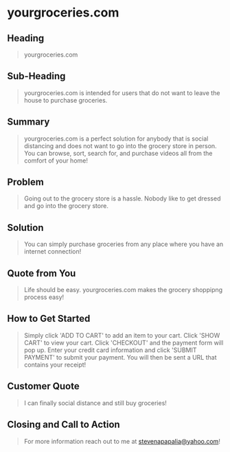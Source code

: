 # yourgroceries.com

<!-- 
> This material was originally posted [here](http://www.quora.com/What-is-Amazons-approach-to-product-development-and-product-management). It is reproduced here for posterities sake.

There is an approach called "working backwards" that is widely used at Amazon. They work backwards from the customer, rather than starting with an idea for a product and trying to bolt customers onto it. While working backwards can be applied to any specific product decision, using this approach is especially important when developing new products or features.

For new initiatives a product manager typically starts by writing an internal press release announcing the finished product. The target audience for the press release is the new/updated product's customers, which can be retail customers or internal users of a tool or technology. Internal press releases are centered around the customer problem, how current solutions (internal or external) fail, and how the new product will blow away existing solutions.

If the benefits listed don't sound very interesting or exciting to customers, then perhaps they're not (and shouldn't be built). Instead, the product manager should keep iterating on the press release until they've come up with benefits that actually sound like benefits. Iterating on a press release is a lot less expensive than iterating on the product itself (and quicker!).

If the press release is more than a page and a half, it is probably too long. Keep it simple. 3-4 sentences for most paragraphs. Cut out the fat. Don't make it into a spec. You can accompany the press release with a FAQ that answers all of the other business or execution questions so the press release can stay focused on what the customer gets. My rule of thumb is that if the press release is hard to write, then the product is probably going to suck. Keep working at it until the outline for each paragraph flows. 

Oh, and I also like to write press-releases in what I call "Oprah-speak" for mainstream consumer products. Imagine you're sitting on Oprah's couch and have just explained the product to her, and then you listen as she explains it to her audience. That's "Oprah-speak", not "Geek-speak".

Once the project moves into development, the press release can be used as a touchstone; a guiding light. The product team can ask themselves, "Are we building what is in the press release?" If they find they're spending time building things that aren't in the press release (overbuilding), they need to ask themselves why. This keeps product development focused on achieving the customer benefits and not building extraneous stuff that takes longer to build, takes resources to maintain, and doesn't provide real customer benefit (at least not enough to warrant inclusion in the press release).
 -->
 
## Heading ##
  > yourgroceries.com 

## Sub-Heading ##
  > yourgroceries.com is intended for users that do not want to leave the house to purchase groceries.

## Summary ##
  > yourgroceries.com is a perfect solution for anybody that is social distancing and does not want to go into the grocery store in person. You can browse, sort, search for, and purchase videos all from the comfort of your home!

## Problem ##
  > Going out to the grocery store is a hassle. Nobody like to get dressed and go into the grocery store.

## Solution ##
  > You can simply purchase groceries from any place where you have an internet connection!

## Quote from You ##
  > Life should be easy. yourgroceries.com makes the grocery shoppipng process easy!

## How to Get Started ##
  > Simply click 'ADD TO CART' to add an item to your cart.
  > Click 'SHOW CART' to view your cart.
  > Click 'CHECKOUT' and the payment form will pop up.
  > Enter your credit card information and click 'SUBMIT PAYMENT' to submit your payment.
  > You will then be sent a URL that contains your receipt!

## Customer Quote ##
  > I can finally social distance and still buy groceries!

## Closing and Call to Action ##
  > For more information reach out to me at stevenapapalia@yahoo.com!
